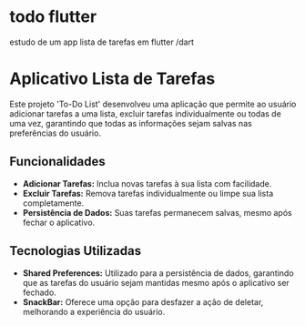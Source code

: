 #   todo  flutter
 estudo de um app lista de tarefas em flutter /dart

 # Aplicativo Lista de Tarefas

Este projeto 'To-Do List' desenvolveu uma aplicação que permite ao usuário adicionar tarefas a uma lista, excluir tarefas individualmente ou todas de uma vez, garantindo que todas as informações sejam salvas nas preferências do usuário.

## Funcionalidades

- **Adicionar Tarefas:** Inclua novas tarefas à sua lista com facilidade.
- **Excluir Tarefas:** Remova tarefas individualmente ou limpe sua lista completamente.
- **Persistência de Dados:** Suas tarefas permanecem salvas, mesmo após fechar o aplicativo.

## Tecnologias Utilizadas

- **Shared Preferences:** Utilizado para a persistência de dados, garantindo que as tarefas do usuário sejam mantidas mesmo após o aplicativo ser fechado.
- **SnackBar:** Oferece uma opção para desfazer a ação de deletar, melhorando a experiência do usuário.
